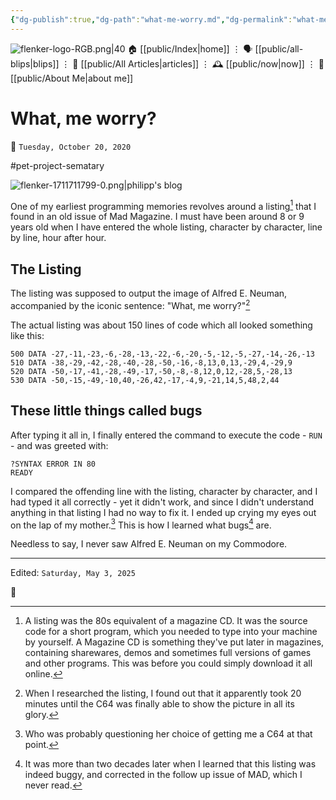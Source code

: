 ```yaml
---
{"dg-publish":true,"dg-path":"what-me-worry.md","dg-permalink":"what-me-worry/","permalink":"/what-me-worry/","title":"What, me worry?","created":"2020-10-20T00:00:00","updated":"2025-05-03T12:51:46"}
---
```



<div class="transclusion internal-embed is-loaded"><div class="markdown-embed">




![flenker-logo-RGB.png|40](/img/user/attachments/flenker-logo-RGB.png)
🏠 [[public/Index\|home]]  ⋮ 🗣️ [[public/all-blips\|blips]] ⋮  📝 [[public/All Articles\|articles]]  ⋮ 🕰️ [[public/now\|now]] ⋮ 🪪 [[public/About Me\|about me]]


</div></div>


# What, me worry?
<p><span>📆 <code>Tuesday, October 20, 2020</code></span></p>
#pet-project-sematary

![flenker-1711711799-0.png|philipp's blog](/img/user/attachments/flenker-1711711799-0.png)

One of my earliest programming memories revolves around a listing[^2] that I found in an old issue of Mad Magazine. I must have been around 8 or 9 years old when I have entered the whole listing, character by character, line by line, hour after hour.

## The Listing
The listing was supposed to output the image of Alfred E. Neuman, accompanied by the iconic sentence: "What, me worry?"[^1]

The actual listing was about 150 lines of code which all looked something like this:
```
500 DATA -27,-11,-23,-6,-28,-13,-22,-6,-20,-5,-12,-5,-27,-14,-26,-13
510 DATA -38,-29,-42,-28,-40,-28,-50,-16,-8,13,0,13,-29,4,-29,9
520 DATA -50,-17,-41,-28,-49,-17,-50,-8,-8,12,0,12,-28,5,-28,13
530 DATA -50,-15,-49,-10,40,-26,42,-17,-4,9,-21,14,5,48,2,44
```

## These little things called bugs
After typing it all in, I finally entered the command to execute the code - `RUN` -  and was greeted with:

```
?SYNTAX ERROR IN 80
READY
```

I compared the offending line with the listing, character by character, and I had typed it all correctly - yet it didn't work, and since I didn't understand anything in that listing I had no way to fix it. I ended up crying my eyes out on the lap of my mother.[^3] This is how I learned what bugs[^4] are.

Needless to say, I never saw Alfred E. Neuman on my Commodore.

[^1]: When I researched the listing, I found out that it apparently took 20 minutes until the C64 was finally able to show the picture in all its glory.
[^2]: A listing was the 80s equivalent of a magazine CD. It was the source code for a short program, which you needed to type into your machine by yourself. A Magazine CD is something they've put later in magazines, containing sharewares, demos and sometimes full versions of games and other programs. This was before you could simply download it all online.
[^3]: Who was probably questioning her choice of getting me a C64 at that point.
[^4]: It was more than two decades later when I learned that this listing was indeed buggy, and corrected in the follow up issue of MAD, which I never read.

- - -
<p><span>Edited: <code>Saturday, May 3, 2025</code></span></p>
👾
